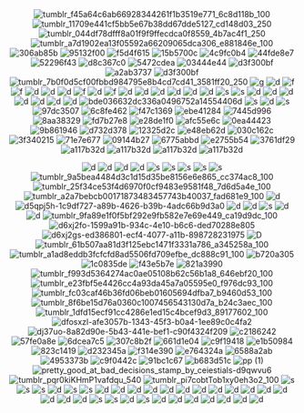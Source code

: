 <div align="center">
  <img src="https://github.com/user-attachments/assets/964e85c8-16bc-4ca3-ac02-aebece6a0b54" alt="tumblr_f45a64c6ab66928344261f1b3519e771_6c8d118b_100" />
  <img src="https://github.com/user-attachments/assets/41f4ab44-e9ce-4c8e-8d35-7d494ba243d1" alt="tumblr_11709e441cf5bb5e67b38dd67dde5127_cd148d03_250" />
  <img src="https://github.com/user-attachments/assets/905d9577-0034-4ae8-b293-4ae3b5a7d9c0" alt="tumblr_044df78dfff8a01f9f9ffecdca0f8559_4b7ac4f1_250" />
  <img src="https://github.com/user-attachments/assets/ca542804-8cc0-45ff-aecb-f2535f7637bf" alt="tumblr_a7d1902ea13f05592a66209065dca306_e881846e_100" />

</div>


<div align="center">
  <img src="https://github.com/user-attachments/assets/52a638dc-eee7-4d33-b5ac-db54af258edf" alt="306ab85b" />
  <img src="https://github.com/user-attachments/assets/be3a6987-f46c-4236-8cac-bff120135cfa" alt="95132f00" />
  <img src="https://github.com/user-attachments/assets/5837b59f-2f8c-4157-944f-364635270627" alt="f5d4f615" />
  <img src="https://github.com/user-attachments/assets/a3d286b8-11b9-49e7-b560-ff8105d0cfe5" alt="15b5700c" />
  <img src="https://github.com/user-attachments/assets/25bda728-1f2f-4f34-b522-879efd8e23f7" alt="4c9fc0b4" />
  <img src="https://github.com/user-attachments/assets/5d8e8140-daa0-46fa-8fde-6b5ddcd80ac9" alt="44fde8e7" />
  <img src="https://github.com/user-attachments/assets/fc6eac0b-a7cd-4cbb-bf50-ec47fe0b954a" alt="52296f43" />
  <img src="https://github.com/user-attachments/assets/a8fc27e5-5cc0-4b1f-9e2e-e4d181671dc4" alt="d8c367c0" />
  <img src="https://y2k.neocities.org/blinkiez/newbatch/zVFdvH5.gif" alt="5472cdea" />
  <img src="https://github.com/user-attachments/assets/690c6e7a-0d6b-4bca-956c-20bd139a7e82" alt="03444e44" />
  <img src="https://cdn.discordapp.com/attachments/740579213123256401/1282303575703425035/I_LUV_THE_INERNET.gif?ex=66deddc4&is=66dd8c44&hm=19b4002b376404bf950d69112a6a17091247a420085266621054e7ffa6fb044b&" alt="d3f300bf" />
  <img src="https://github.com/user-attachments/assets/bfeb24b9-93f6-4cda-b546-25a51ed5b949" alt="a2ab3737" />
  <img src="https://github.com/user-attachments/assets/ed913d56-4afe-4968-83e5-45e20c492746" alt="d3f300bf" />
  <img src="https://github.com/user-attachments/assets/79364f52-fae6-4021-8448-90eaf0a5d7bf" alt="tumblr_7b0f0d5cf00fbbd984795e8b4cd7cd41_3581ff20_250" />
  <img src="https://64.media.tumblr.com/18b4259e5cd3f35153a667f9356a0bcc/6fddd282d388a40e-81/s250x400/408973b02a16d9206ffd81487c75d81f8f405e27.gif" alt="g" />
  <img src="https://64.media.tumblr.com/ad448d2976d01b6bc5a84f3115bb0ba4/9f0598de5252d95b-b2/s250x400/74cc8c53f9acf237883cef16d83843b58e5646c2.webp" alt="d" />
  <img src="https://64.media.tumblr.com/d49c440a6ab636df9c1dac0fbbd3d6f4/9f0598de5252d95b-be/s250x400/8ccf09ddeeb0d8fef8ebb74a8bd9e1302e63ace3.webp" alt="f" />
  <img src="https://64.media.tumblr.com/c3ec3787fbf8bfa9c277d2acf8f09fc4/9f0598de5252d95b-da/s250x400/9c71d53e52841a0d9f80f6420ba10060e6c72a11.webp" alt="f" />
  <img src="https://64.media.tumblr.com/52258669470618c1dd261fec6ecfdd6b/9f0598de5252d95b-82/s250x400/e19c16e727fd50a9f19d974b12843a751632ef7b.webp" alt="d" />
  <img src="https://64.media.tumblr.com/fd268d4428a1ef96af3baead107d3a7f/f67e3caded2f1ae7-cd/s250x400/a2ecb45a82d15bbd852b382511880a200b8ab0e7.gifv" alt="d" />
  <img src="https://64.media.tumblr.com/da909046dba6211a5d956c398242bf64/f67e3caded2f1ae7-18/s250x400/e8a35ea6faee6b49fd8dbd922cceec7daa181612.gifv" alt="d" />
  <img src="https://64.media.tumblr.com/9bc6aabf37a9d9cccfe2326e9e9580c2/db7f482dfcc9276f-e5/s250x400/f888eb5fd0763df2654ade50df92c537aacd4911.gifv" alt="f" />
  <img src="https://64.media.tumblr.com/d922ed7f8c4b740d491795ad60d0ef98/72c87deea51d7832-71/s250x400/dee230f93204a5d807f3ba16c9782d5f43d8df90.gifv" alt="d" />
  <img src="https://64.media.tumblr.com/8c4f6c9ef620b4fec7a972270433d4e2/cfba127761746720-61/s250x400/7864bca097cd9af617adb551db987e934e52c5f4.gifv" alt="f" />
  <img src="https://64.media.tumblr.com/1cc7584bdf8a68e223a108c9d168c323/9f0598de5252d95b-75/s250x400/be548ab8893540cb239ff5413e0e7e9d9c852c2d.gifv" alt="d" />
  <img src="https://camo.githubusercontent.com/973ff316c1f6828771db93e503166afb843140eb4a727a74d1e28fdd11a33b17/68747470733a2f2f36342e6d656469612e74756d626c722e636f6d2f30653932373863366164613830353663353865316634363836353332343962612f363666386265653438343231636133352d31372f73313030783230302f626439333965363666323730386461643963353762663531633433386438313036373234396338652e67696676" alt="d" />
  <img src="https://64.media.tumblr.com/c05fa46a959b6ceb9ce803dad2b93afe/6fddd282d388a40e-59/s250x400/9e6c313f20e575349587347ffda1f1a5d3e1d6da.gifv" alt="d" />
  <img src="https://64.media.tumblr.com/e9190ec76737b2d2e19e3ac57c28ff33/72e2590fb9e2f26c-61/s250x400/ae0530d91f9cba90a52ac1300c7b1e429332651c.gifv" alt="d" />
  <img src="https://64.media.tumblr.com/02aafb8de5336865a1c6627c78eb3795/db7f482dfcc9276f-97/s250x400/4d1d82ead1469cf3fe0cb31b71516b4c7a438517.gifv" alt="d" />
  <img src="https://64.media.tumblr.com/2eb2a598e1a69787e3d1ea080dcd61e2/99675c135a4de0ba-da/s250x400/f275670805742808e30e7ac244374c9c8b97eddb.webp" alt="d" />
  <img src="https://64.media.tumblr.com/7cc67c55ad51e049b7acf949ae83c90a/1fb39223b20e4f22-1b/s250x400/a206d12319b7068300f1c5cabc0cf5d715c306e4.gifv" alt="s" />
  <img src="https://64.media.tumblr.com/3043bc9afd7aa7d0980f42f2742b9fa4/7e983b911b6bf8de-b4/s250x400/858ddabaaaea5e0ec6522bc416aa46cf628797ff.gifv" alt="s" />
  <img src="https://64.media.tumblr.com/8e231c0a359504e73baf0650b93b941a/c04afd39ed493f13-f0/s250x400/35ba5170f807fe943df2ca5001c8e5dabf52eac7.gifv" alt="d" />
  <img src="https://64.media.tumblr.com/ebe9e4c2969cc9913cbd6d0ae3ea8db9/c04afd39ed493f13-48/s250x400/1c6648060f8e0e1df54a31e7617d42616a20f26b.gifv" alt="d" />
  <img src="https://64.media.tumblr.com/e85fdd2593ddb78100deade5312751c8/c04afd39ed493f13-43/s250x400/29125f6a4e029253ce7a3e5453984771edb3f8e8.gifv" alt="d" />
  <img src="https://64.media.tumblr.com/8ce4ed853c68a7702ad27b423f6b03dd/c04afd39ed493f13-20/s250x400/f2cb8cff50cb2bfe3922e7b6c903b0f99a9387d1.gifv" alt="d" />
  <img src="https://64.media.tumblr.com/26b83256d67d2366269fd09b97f6f6b4/3cd77b0ceed746a4-1a/s250x400/bf69d497ae78478a2f83b0289f616a7930b344f4.gifv" alt="d" />
  <img src="https://64.media.tumblr.com/7c22f6fb717b3d3caf7d963fe86387ef/6c324b508344ad28-da/s250x400/9ecdc4f1b29dce0705a43ca11273df9783e50477.gifv" alt="d" />
  <img src="https://64.media.tumblr.com/e127a1a6e700a97d11ea42090dfaf9d0/254dec1ce103e62a-39/s250x400/51ed18b643e5565a4e0bc3f1833bd6dc595ec2ba.gifv" alt="d" />
  <img src="https://64.media.tumblr.com/bde036632dc336a0496752a14554406d/363752070e93a7f9-d8/s100x200/ada89dd3f40ee5e514ad5ad62d78b0a3661085d4.gifv" alt="bde036632dc336a0496752a14554406d" />
  <img src="https://64.media.tumblr.com/e874ce99c0609234410c28e02c6a4bcf/2fe0cef72a93c730-0a/s250x400/dc605cc7670ec3a7be5e603b5f9f45048412812d.gifv" alt="s" />
  <img src="https://64.media.tumblr.com/667a68dee028da27da0aa774be2f4cd6/2b057b2468d60bb7-2c/s250x400/f02d22bfde29140b387bcfa66ca08eb07238b428.gifv" alt="d" />
  <img src="https://64.media.tumblr.com/c81ae708dd2c4898c2c67783d3750be1/e7f9fe4d42b35093-ce/s250x400/96480f66ca249d9ce5e1c201a06b708377ea6917.gifv" alt="s" />
  <img src="https://github.com/user-attachments/assets/cc226ca6-c970-4653-a5be-d0d0b9c8d44d" alt="97dc3507" />
  <img src="https://github.com/user-attachments/assets/2742cd03-b109-42cc-94f0-524fa590bce0" alt="6c8fe462" />
  <img src="https://github.com/user-attachments/assets/44a0c965-be89-431c-9651-3224cd2bac17" alt="f47c1369" />
  <img src="https://github.com/user-attachments/assets/64384928-04c5-4623-841b-cdf7e4c760d6" alt="ebe41284" />
  <img src="https://github.com/user-attachments/assets/11c20d4a-29f8-438b-b92a-7da1b53defab" alt="7445d996" />
  <img src="https://github.com/user-attachments/assets/26723806-975c-41aa-ba80-03937c36966c" alt="8aa38329" />
  <img src="https://github.com/user-attachments/assets/049906d6-4fb2-49e5-b64f-1ee9302d1444" alt="fd7b27e8" />
  <img src="https://github.com/user-attachments/assets/8f75c8d6-36a8-4168-aae7-b7786d09a0bc" alt="e28de1f0" />
  <img src="https://github.com/user-attachments/assets/5854061f-dce9-4da3-b607-48ac097da6ca" alt="afc55e6c" />
  <img src="https://github.com/user-attachments/assets/2f27161d-4301-4a53-84d0-ca35d8e0c078" alt="0ea44423" />
  <img src="https://github.com/user-attachments/assets/acc3278a-a92d-473b-8afc-9c78384982c2" alt="9b861946" />
  <img src="https://github.com/user-attachments/assets/6f20cc9a-11ad-4ca0-8d4a-fe6bcc501e4c" alt="d732d378" />
  <img src="https://github.com/user-attachments/assets/d9aacc46-c644-4d80-b6a5-e94dc0915a1b" alt="12325d2c" />
  <img src="https://github.com/user-attachments/assets/5fb8dd8f-bb48-42f5-a8c8-89a445e7a426" alt="e48eb62d" />
  <img src="https://github.com/user-attachments/assets/20942d9e-9326-40e4-a2d1-96bf504d6d64" alt="030c162c" />
  <img src="https://github.com/user-attachments/assets/a6cff2f9-41c5-432f-a40f-afbe42764fa3" alt="3f340215" />
  <img src="https://github.com/user-attachments/assets/d9088e8f-60f2-437f-9da7-10298a91d40f" alt="71e7e677" />
  <img src="https://github.com/user-attachments/assets/7e9b16c7-0ec3-4992-9d95-f8ae6397fe33" alt="09144b27" />
  <img src="https://github.com/user-attachments/assets/7995994e-6ba7-491d-b273-ad0788feb823" alt="6775abbd" />
  <img src="https://github.com/user-attachments/assets/b2e30a80-6277-4e94-8e86-baf7e862bec9" alt="e2755b54" />
  <img src="https://github.com/user-attachments/assets/82f3d941-ef33-456e-8a91-894fb01b59b5" alt="3761df29" />
  <img src="https://github.com/user-attachments/assets/56fcb4c9-e21d-4d2a-a72d-72f944c82416" alt="a117b32d" />
  <img src="https://y2k.neocities.org/blinkiez/newbatch/sweetdevil.gif" alt="a117b32d" />
  <img src="https://y2k.neocities.org/blinkiez/tumblr_p27pzqm2mk1tymkppo6_250.gif" alt="a117b32d" />
  <img src="https://y2k.neocities.org/blinkiez/blink47.gif" alt="a117b32d" />




![d](https://64.media.tumblr.com/aa96bedcef4a84b99401eebe65774b0b/b280a8b8fa1032f5-0a/s100x200/78cf395aaee24bd9f53f2e4e066acf6b171231ab.gif)
![d](https://64.media.tumblr.com/4e79071ed16844e4ef81783d0c888768/b280a8b8fa1032f5-18/s100x200/3a46ee27bab152eb822a9f70e477a605db3c3d5d.gifv)
![d](https://64.media.tumblr.com/eeaf9582af69df943b0d4c6454bfb5eb/f9aa2334db8dd837-fb/s100x200/ef4cf58b59c0b4f6a9341b9d2c39b4b56faf994c.gifv)
![d](https://64.media.tumblr.com/81c8a2968c0f756c0e288143af6f2705/e45b02c2e785acac-c4/s250x400/eba7dac084da370ff076b616ff19743f87e6ed51.gifv)
![s](https://64.media.tumblr.com/ec647f9618050fbea32300ff38fcade4/e45b02c2e785acac-6d/s100x200/3315eb717a1cd05446f06f0357160b5d22e056bd.gifv)
![s](https://64.media.tumblr.com/ef6c2caf7a054d133f85392458501903/10839a1222771444-22/s250x400/bbd7b2344d0d9c40b3d1c26b82025f77f8264e95.gifv)
![s](https://64.media.tumblr.com/b16594e816abeffc939bbd3ec25e1941/88ea3eeb73f3d5c4-b7/s100x200/a6314effe8392a6c63528579ca60c5f08fe8548b.gifv)
![s](https://64.media.tumblr.com/aee40f576b52cf7934654a8935f5a69f/88ea3eeb73f3d5c4-ec/s100x200/4da581e0d58426c9c870911293a426e399129d93.gifv)
![s](https://images-wixmp-ed30a86b8c4ca887773594c2.wixmp.com/f/8cb2184f-fe95-4552-aeb0-f3a30b7ab67f/dauu9e2-82d4e49e-0814-419a-adfb-97c8fc5bb66f.gif?token=eyJ0eXAiOiJKV1QiLCJhbGciOiJIUzI1NiJ9.eyJzdWIiOiJ1cm46YXBwOjdlMGQxODg5ODIyNjQzNzNhNWYwZDQxNWVhMGQyNmUwIiwiaXNzIjoidXJuOmFwcDo3ZTBkMTg4OTgyMjY0MzczYTVmMGQ0MTVlYTBkMjZlMCIsIm9iaiI6W1t7InBhdGgiOiJcL2ZcLzhjYjIxODRmLWZlOTUtNDU1Mi1hZWIwLWYzYTMwYjdhYjY3ZlwvZGF1dTllMi04MmQ0ZTQ5ZS0wODE0LTQxOWEtYWRmYi05N2M4ZmM1YmI2NmYuZ2lmIn1dXSwiYXVkIjpbInVybjpzZXJ2aWNlOmZpbGUuZG93bmxvYWQiXX0.zaOLWNFR4ZP9cFCHg1o2bc3uQdmYzGhjoox6fEYxbCY)
![tumblr_9a5bea4484d3c1d15d35be8156e6e865_cc374ac8_100](https://github.com/user-attachments/assets/e7496a38-27d3-4563-b32a-f333828a0d82)
![tumblr_25f34ce53f4d6970f0cf9483e9581f48_7d6d5a4e_100](https://github.com/user-attachments/assets/ae1573de-aca6-47c6-98a6-21b51e160e65)
![tumblr_a2a7bebcb00171873483457743b40037_fad681e9_100](https://github.com/user-attachments/assets/b258bb62-5178-4a3f-921c-f8dac571589e)
![d](https://64.media.tumblr.com/246e39c2dfae1cb369873728bca0b77a/79d8b316934d24c3-3d/s100x200/83b4a7d824bbfaebe5e81757a385aa83eec34ef0.gifv)
![d5qpj5h-1c9df727-a89b-4626-b39b-4adc66b9d3a0](https://github.com/user-attachments/assets/075a0023-02b5-4558-a0a9-45f4d6efb20f)
![d](https://64.media.tumblr.com/cb5ae887e3496975c5db69a6a4cc6651/e3b9aeaa68cb58b7-98/s100x200/3c191b340bcb75eada7d089f7c9e28b2e1835d92.gifv)
![d](https://64.media.tumblr.com/d84b9444929771a999f6dd9897ab8383/da04c4bd1cfe79d8-47/s100x200/7b44e8214b0a80f0e94ab6a34d634988f31197b0.gifv)
![s](https://64.media.tumblr.com/8ab3db23ec0a4e12ec3843fa906e91b6/073726e80363b14a-8e/s250x400/e1265e3c1722d20aa01570ac87b5d85e349d86ee.gifv)
![d](https://64.media.tumblr.com/62a49bb40984acb5209e568b5f7d163c/073726e80363b14a-c5/s250x400/68e579ccfb3f1470f43fb4075768446ad612e00c.gifv)
![d](https://64.media.tumblr.com/30469a131ee90cda2b71837ec3d6fd96/073726e80363b14a-89/s250x400/e71a189acff25b9dc34bbcd25d7b312685a3c6f6.gifv)
![tumblr_9fa89e1f0f5bf292e9fb582e7e69e449_ca19d9dc_100](https://github.com/user-attachments/assets/0abbb37b-99e1-41d0-b613-9a77eb7fe2c2)
![d6xj2fo-1599a91b-934c-4e10-b6c6-ded70288e805](https://github.com/user-attachments/assets/36ef60a0-f6cd-4f5e-bbd2-33642f1ee449)
![d6xj2gs-ed386801-ecf4-4077-a11b-898728231975](https://github.com/user-attachments/assets/adc70ffe-40a9-4c8d-9943-90d51aedac20)
![D](https://64.media.tumblr.com/2fc02f6775b5b0da501c886515b03fcd/79d8b316934d24c3-d4/s100x200/c55b479b5fd49ca8991478438b9d0b73c1ac8771.gifv)
![tumblr_61b507aa81d3f125ebc1471f3331a786_a345258a_100](https://github.com/user-attachments/assets/25b561e8-32f8-4a69-8b15-d1445c86a164)
![tumblr_a1ad8eddb3fcfcfd8ad5506fd709efbe_dc888c91_100](https://github.com/user-attachments/assets/da59a2b7-bf20-44f8-8d29-3822e8c311c3)
![b720a305](https://github.com/user-attachments/assets/bec38899-e48d-4460-b60f-833e41b826d1)
![1c0835de](https://github.com/user-attachments/assets/7e3e8ef2-834b-4ecd-b6d7-50a84d6dd95b)
![f43e5b7e](https://github.com/user-attachments/assets/c83cfa35-c95b-4435-bcfb-a6ee1c692312)
![821a3990](https://github.com/user-attachments/assets/a7a762fa-4d6c-49af-958a-b1011de5d2ec)
![tumblr_f993d5364274ac0ae05108b62c56b1a8_646ebf20_100](https://github.com/user-attachments/assets/fe97cd7e-0c90-4259-8bfa-9faa100fda96)
![tumblr_e23fbf5e4426cc4a93da45a7a05595e0_f976dc93_100](https://github.com/user-attachments/assets/c467ee79-364e-40ed-a54b-46ccfec82c1b)
![tumblr_fc03caf46b36fd06beb01605694dfba7_b9460d53_100](https://github.com/user-attachments/assets/3c7ac01f-2eeb-427a-9f53-3d42dafbd467)
![tumblr_8f6be15d76a0360c1007456543130d7a_b24c3aec_100](https://github.com/user-attachments/assets/6050df5e-378e-4dc1-83be-8f0fa5aff1a9)
![tumblr_1dfd15ecf91cc4286e1ed15c4bcef9d3_89177602_100](https://github.com/user-attachments/assets/55972d62-e641-4fd9-b92e-d6ec899c696d)
![dfosxzl-afe3057b-1343-45f3-b0a4-1ee89c0c4fa2](https://github.com/user-attachments/assets/d4330e8a-3300-43d4-b06b-4350a9965ab1)
![dj37uo-8a82d90e-5b43-441e-bef1-c90f4324f209](https://github.com/user-attachments/assets/5c171a2e-cda9-41d7-81f8-baf52bbb458d)
![c2186242](https://github.com/user-attachments/assets/a975dc03-124f-419a-9569-439a1b3a30c6)
![57fe0a8e](https://github.com/user-attachments/assets/8cc9f740-9d6a-45e5-a63d-7de2cd440bc4)
![6dcea7c5](https://github.com/user-attachments/assets/94c396f9-42f8-4926-bc7c-2a3a154dcd73)
![307c8b2f](https://github.com/user-attachments/assets/a57faaa1-942d-4899-b5ee-6f9a6d9a1b5e)
![661d1e04](https://github.com/user-attachments/assets/66cc38be-5a27-47a2-9456-b3498fac155f)
![c9f19418](https://github.com/user-attachments/assets/5373d4a0-9256-47fe-bc15-e81e9198709b)
![e1b50984](https://github.com/user-attachments/assets/5035048c-69c9-4849-9bc7-8b84654bb930)
![823c1419](https://github.com/user-attachments/assets/3b3bd1b0-2cf4-4193-b4ea-559a6492dbfa)
![d232345a](https://github.com/user-attachments/assets/f5fffd4e-c0ad-4e54-acbf-7e032cd00545)
![f314e390](https://github.com/user-attachments/assets/3ac79c03-dab3-4c5d-9f38-01a23e9785c1)
![e764324a](https://github.com/user-attachments/assets/2b2e0a7f-50f3-446e-bc17-7bf7e4fc7d71)
![6588a2ab](https://github.com/user-attachments/assets/7d0db7b3-f25f-4464-a974-ced628b50913)
![4953373b](https://github.com/user-attachments/assets/9cca708c-4027-4148-a4ab-bb7dd9cf34f6)
![c9f0442c](https://github.com/user-attachments/assets/f7b73d80-7eef-48ab-9e3b-e1df59f8e5d6)
![91bc1c67](https://github.com/user-attachments/assets/e08b5113-aeab-4f48-8e60-bedb71cbcdd7)
![b683d51c](https://github.com/user-attachments/assets/712051b6-4bf3-41da-8c05-38f697b687c2)
![pp (1)](https://github.com/user-attachments/assets/1a453c9c-5887-4d3a-bb00-2ca1a3ebca1c)
![pretty_good_at_bad_decisions_stamp_by_ceiestials-d9qwvu6](https://github.com/user-attachments/assets/6d465293-7522-4028-bca8-de54a898ba13)
![tumblr_pqr0kiKHmP1vafdqu_540](https://github.com/user-attachments/assets/012149e8-fe37-4107-b3e6-50fa26d8b9de)
![tumblr_pi7cobtTob1xy0eh3o2_100](https://github.com/user-attachments/assets/7d0714e9-ae4e-44d8-888d-5beddd7cedc8)
![s](https://64.media.tumblr.com/d0005377ed5608cea9ea204b1a1aed65/7c2dbe6a97c7f0e4-53/s100x200/950f443b15d14aa6a42b9d173f354dac43684c5d.gifv)
![s](https://64.media.tumblr.com/930afad5ce80d17be53c5214e83b0970/492fa421672fd88c-b4/s100x200/b215079b78f38147430f9bffb6e5646ce140e481.pnj)
![s](https://64.media.tumblr.com/960236dd81179fa89eec878b4aaa07b8/5f2c388c1d3b538b-84/s100x200/798601c172c8748e8dcf3b80ca39a0f61357bfe8.gifv)
![d](https://64.media.tumblr.com/584c078394b2ccb1c4e1509835187774/3bf62ad8d20f8b2a-f7/s100x200/d3d1f3499158355aa827f4bdca64623541349562.gifv)
![s](https://64.media.tumblr.com/7d435451d965e0f0a536a8cb70657117/21317507f7352712-96/s100x200/db5e13506714741dfc0f06f3aa1f0d2c6b863026.webp)
![s](https://64.media.tumblr.com/06e41a82c83a209a51ef9491eeb5120f/0455fac414385656-42/s100x200/4fdd0bbe8ba56b212579d08f0882d8c180f8d515.gifv)
![d](https://64.media.tumblr.com/c63e49fca2a4d0543cf24eb961a9e5dd/f6aa4a68b0575f05-d2/s100x200/a2cfd17051a2951700cd01ffd63c67ee3e052ff2.gifv)
![d](https://64.media.tumblr.com/8ef6d8e6c69c6965ac635fe9293d7d64/6f072ea04e7b6c72-6f/s100x200/1ef325c98fdc63cf9f80909a2a83349ebfa62977.gifv)
![d](https://64.media.tumblr.com/46110b7744a2855f959a267b7610ba6d/98569a7694dd61e5-b2/s250x400/866e3a9796bf901e46054961e317cec8740e4a50.pnj)
![d](https://64.media.tumblr.com/8dd29ddb22a170e1a6bf42c9cc167e2f/98569a7694dd61e5-eb/s100x200/16d8689d09dd27a726b31d976b373a786053409d.pnj)
![d](https://64.media.tumblr.com/e4259b6f72909840c32ac8e56528a8ff/6c0f91c1af4ee0a2-9d/s100x200/6c7d13d9e57c312cef5d0151aec54a999c87279a.pnj)
![d](https://64.media.tumblr.com/fbd54809373d91c2b2684068685a7316/6c0f91c1af4ee0a2-06/s100x200/4125ed26e02e0ed1c624ffa84d239c45e21f393d.pnj)
![d](https://64.media.tumblr.com/02b4d4d070e27c466205c122115e272e/d3abe813af06eb03-ec/s250x400/082c2d71485e1cae26477e243360b1e5ab3d250a.gifv)
![d](https://64.media.tumblr.com/27f63f8b2bc5db26a8621e8aa1984bf9/b85abb62f5d40bba-b9/s250x400/28a45eec9a28f48f0dbe47c26823b1bb2eff7ec5.pnj)
![d](https://64.media.tumblr.com/81a581c80071375c0eae7ffd6a734567/704f4ace9de71c4b-73/s100x200/d48c61bba47adb45d5703100b57cf9b655436814.pnj)
![d](https://64.media.tumblr.com/748221bdf632e7f387bd2834a893de59/bfaaeb60d3ffc0b4-71/s100x200/000a982f7d005dec0194f07dc74a8aa5516d288b.pnj)
![d](https://64.media.tumblr.com/db7d5d99ac5bb1cc16881cb3722c755d/56a5919cdc260a12-97/s100x200/7f8fa0502214bf98cb2d307b3026f6cb13dcfaed.pnj)
![d](https://64.media.tumblr.com/ca9f186e60f78a6c76336ea5d775e20d/a864f10b880d0c33-51/s100x200/49138a03595b24db4d1e690da282265c2f0c4ac2.pnj)
![d](https://64.media.tumblr.com/64a084bc3d6f629d0a44d4aa08c1c427/a064b1dab9694448-0d/s250x400/83681956f59dcf0ce112c7c771f22a030cebe428.gifv)
![d](https://64.media.tumblr.com/53876dd0679973e8b5b2fffc21f059d6/0df0034b405bbf0b-88/s100x200/cbea5870251bd1d0c1836f83f659b9ee4a99fd84.pnj)
![d](https://64.media.tumblr.com/03d8a90e8b6eca2dea8bd5f7edc18f5c/147e422eed2ecc0d-28/s100x200/421d54724701f253eca53f4d3bb14b59ee5b616a.gifv)
![s](https://64.media.tumblr.com/1d779b44be2ff56399c609cbcc4ee2b1/147e422eed2ecc0d-c8/s100x200/440869d5b1c884aa531f7133c41a9d7680be9427.gifv)
![s](https://64.media.tumblr.com/5fa391b151fe53aa5924bcf25993c202/c937cea2bae71fd6-7a/s100x200/85db3ab828e97aec99cc4370aeb91cf40949c883.gifv)
![d](https://64.media.tumblr.com/cefc9b385c65a695cc95c3aa6cd9261f/aa233c22e409450d-c2/s100x200/23ec7101f05292f005373574ee263c3eebd32d7d.gifv)
![s](https://64.media.tumblr.com/5ccb20936287f4e485a824ade6da057e/4d437c297503682b-ef/s100x200/bfce2dcb9ebdd1c6a6dba7e83942dbe69b5dd377.pnj)
![d](https://64.media.tumblr.com/a04c5e1aa127c633168d70ada1722a90/dc4e169511967bbd-b2/s100x200/9691a6876b160365563247a1b291b075175d5938.pnj)
![d](https://64.media.tumblr.com/dc0abd67ff11656a03805536fe1b4770/57afcf8767df6163-3d/s100x200/0bea8486f226d2cd1203d314390314b678d7fbb4.jpg)
![d](https://64.media.tumblr.com/dd62fa8000e9dd9e009d12523acd1fa7/f06d09507e506cb1-f3/s100x200/c2099e017e1fdb54bff729d34aa3b917577f11cf.gifv)
![d](https://64.media.tumblr.com/4153d3247f9de8021e341e472e440c10/b6d4a218025a3099-9e/s100x200/b9a6c58493114a7971854b6552331ed8bb2824cf.gifv)
![d](https://64.media.tumblr.com/83848da97269a2acd96aa1a476590b8d/1031b8e7620696a7-9c/s100x200/e8be09555b02093cb0ddbaa3bf5d03a73f7f32ee.pnj)
![d](https://64.media.tumblr.com/72edd9190ea261622a17ddbd6dc67cac/79a69295f321c8f9-fc/s100x200/7fe5f7835f6af59664279f60dac273d178aa0343.pnj)
![d](https://64.media.tumblr.com/846cc246217649ce772c8be3d9239c99/6d78bc7631b17625-fa/s100x200/065c7b13b38340bdee1c3fad6846edbe8ae07d98.pnj)
